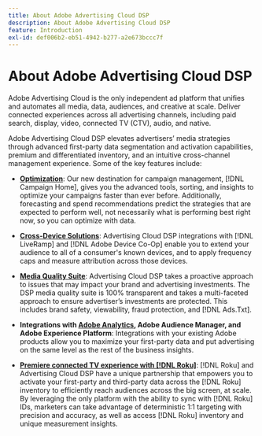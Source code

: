 ```yaml
---
title: About Adobe Advertising Cloud DSP
description: About Adobe Advertising Cloud DSP
feature: Introduction
exl-id: def006b2-eb51-4942-b277-a2e673bccc7f
---
```

# About Adobe Advertising Cloud DSP

Adobe Advertising Cloud is the only independent ad platform that unifies and automates all media, data, audiences, and creative at scale. Deliver connected experiences across all advertising channels, including paid search, display, video, connected TV (CTV), audio, and native.

Adobe Advertising Cloud DSP elevates advertisers’ media strategies through advanced first-party data segmentation and activation capabilities, premium and differentiated inventory, and an intuitive cross-channel management experience. Some of the key features include:

* [**Optimization**](features/optimization.md): Our new destination for campaign management, [!DNL Campaign Home], gives you the advanced tools, sorting, and insights to optimize your campaigns faster than ever before. Additionally, forecasting and spend recommendations predict the strategies that are expected to perform well, not necessarily what is performing best right now, so you can optimize with data.  

* [**Cross-Device Solutions**](features/cross-device-solutions.md):  Advertising Cloud DSP integrations with [!DNL LiveRamp] and [!DNL Adobe Device Co-Op] enable you to extend your audience to all of a consumer's known devices, and to apply frequency caps and measure attribution across those devices.

* [**Media Quality Suite**](features/brand-safety-media-quality.md): Advertising Cloud DSP takes a proactive approach to issues that may impact your brand and advertising investments. The DSP media quality suite is 100% transparent and takes a multi-faceted approach to ensure advertiser’s investments are protected. This includes brand safety, viewability, fraud protection, and [!DNL Ads.Txt].

* **Integrations with [Adobe Analytics](/help/integrations/analytics/overview.md), Adobe Audience Manager, and Adobe Experience Platform**: Integrations with your existing Adobe products allow you to maximize your first-party data and put advertising on the same level as the rest of the business insights.  

* [**Premiere connected TV experience with [!DNL Roku]**](/help/dsp/inventory/roku-inventory.md): [!DNL Roku] and Advertising Cloud DSP have a unique partnership that empowers you to activate your first-party and third-party data across the [!DNL Roku] inventory to efficiently reach audiences across the big screen, at scale. By leveraging the only platform with the ability to sync with [!DNL Roku] IDs, marketers can take advantage of deterministic 1:1 targeting with precision and accuracy, as well as access [!DNL Roku] inventory and unique measurement insights.
